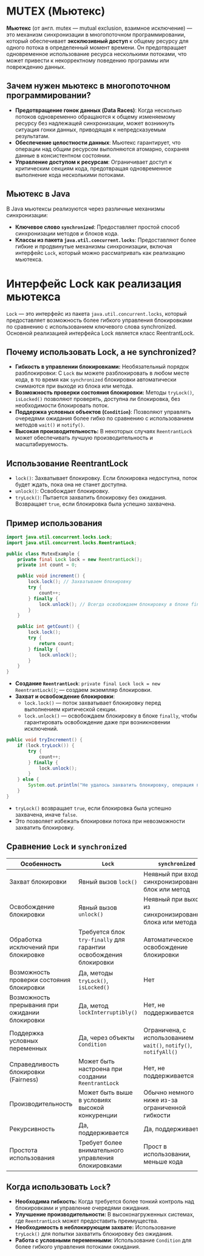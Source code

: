 # MUTEX (Мьютекс)

**Мьютекс** (от англ. mutex — mutual exclusion, взаимное исключение) — это механизм синхронизации в многопоточном программировании, который обеспечивает **эксклюзивный доступ** к общему ресурсу для одного потока в определенный момент времени. Он предотвращает одновременное использование ресурса несколькими потоками, что может привести к некорректному поведению программы или повреждению данных.

## Зачем нужен мьютекс в многопоточном программировании?

- **Предотвращение гонок данных (Data Races)**: Когда несколько потоков одновременно обращаются к общему изменяемому ресурсу без надлежащей синхронизации, может возникнуть ситуация гонки данных, приводящая к непредсказуемым результатам.
- **Обеспечение целостности данных**: Мьютекс гарантирует, что операции над общим ресурсом выполняются атомарно, сохраняя данные в консистентном состоянии.
- **Управление доступом к ресурсам**: Ограничивает доступ к критическим секциям кода, предотвращая одновременное выполнение кода несколькими потоками.

## Мьютекс в Java

В Java мьютексы реализуются через различные механизмы синхронизации:

- **Ключевое слово ```synchronized```**: Предоставляет простой способ синхронизации методов и блоков кода.
- **Классы из пакета ```java.util.concurrent.locks```**: Предоставляют более гибкие и продвинутые механизмы синхронизации, включая интерфейс ```Lock```, который можно рассматривать как реализацию мьютекса.

# Интерфейс Lock как реализация мьютекса

```Lock``` — это интерфейс из пакета ```java.util.concurrent.locks```, который предоставляет возможность более гибкого управления блокировками по сравнению с использованием ключевого слова synchronized. Основной реализацией интерфейса Lock является класс ReentrantLock.

## Почему использовать Lock, а не synchronized?

- **Гибкость в управлении блокировками:** Необязательный порядок разблокировки: С ```Lock``` вы можете разблокировать в любом месте кода, в то время как ```synchronized``` блокировки автоматически снимаются при выходе из блока или метода.
- **Возможность проверки состояния блокировки:** Методы ```tryLock()```, ```isLocked()``` позволяют проверять, доступна ли блокировка, без необходимости блокировать поток.
- **Поддержка условных объектов (```Condition```)**: Позволяют управлять очередями ожидания более гибко по сравнению с использованием методов ```wait()``` и ```notify()```.
- **Высокая производительность:** В некоторых случаях ```ReentrantLock``` может обеспечивать лучшую производительность и масштабируемость.

## Использование ReentrantLock

- ```lock()```: Захватывает блокировку. Если блокировка недоступна, поток будет ждать, пока она не станет доступна.
- ```unlock()```: Освобождает блокировку.
- ```tryLock()```: Пытается захватить блокировку без ожидания. Возвращает ```true```, если блокировка была успешно захвачена.

## Пример использования 

```java
import java.util.concurrent.locks.Lock;
import java.util.concurrent.locks.ReentrantLock;

public class MutexExample {
    private final Lock lock = new ReentrantLock();
    private int count = 0;

    public void increment() {
        lock.lock(); // Захватываем блокировку
        try {
            count++;
        } finally {
            lock.unlock(); // Всегда освобождаем блокировку в блоке finally
        }
    }

    public int getCount() {
        lock.lock();
        try {
            return count;
        } finally {
            lock.unlock();
        }
    }
}
```

- **Создание ```ReentrantLock```**: ```private final Lock lock = new ReentrantLock()```; — создаем экземпляр блокировки.
- **Захват и освобождение блокировки**:
  - ```lock.lock()``` — поток захватывает блокировку перед выполнением критической секции.
  - ```lock.unlock()``` — освобождаем блокировку в блоке ```finally```, чтобы гарантировать освобождение даже при возникновении исключений.

```java
public void tryIncrement() {
    if (lock.tryLock()) {
        try {
            count++;
        } finally {
            lock.unlock();
        }
    } else {
        System.out.println("Не удалось захватить блокировку, операция пропущена.");
    }
}
```

- ```tryLock()``` возвращает ```true```, если блокировка была успешно захвачена, иначе ```false```.
- Это позволяет избежать блокировки потока при невозможности захватить блокировку.

## Сравнение ```Lock``` и ```synchronized```

| Особенность                                | `Lock`                                    | `synchronized`                                        |
|--------------------------------------------|-------------------------------------------|-------------------------------------------------------|
| Захват блокировки                          | Явный вызов `lock()`                      | Неявный при входе в синхронизированный блок или метод |
| Освобождение блокировки                    | Явный вызов `unlock()`                    | Неявный при выходе из синхронизированного блока или метода |
| Обработка исключений при блокировке        | Требуется блок `try-finally` для гарантии освобождения блокировки | Автоматическое освобождение блокировки |
| Возможность проверки состояния блокировки  | Да, методы `tryLock()`, `isLocked()`      | Нет                                                   |
| Возможность прерывания при ожидании блокировки | Да, метод `lockInterruptibly()`           | Нет, не поддерживается                                |
| Поддержка условных переменных              | Да, через объекты `Condition`             | Ограничена, с использованием `wait()`, `notify()`, `notifyAll()` |
| Справедливость блокировки (Fairness)       | Может быть настроена при создании `ReentrantLock` | Нет, не поддерживается                                |
| Производительность                         | Может быть выше в условиях высокой конкуренции | Обычно немного ниже из-за ограниченной гибкости        |
| Рекурсивность                              | Да, поддерживается                        | Да, поддерживается                                    |
| Простота использования                     | Требует более внимательного управления блокировками | Прост в использовании, меньше кода                    |

## Когда использовать ```Lock```?

- **Необходима гибкость:** Когда требуется более тонкий контроль над блокировками и управление очередями ожидания.
- **Улучшение производительности:** В высоконагруженных системах, где ```ReentrantLock``` может предоставить преимущества.
- **Необходимость в неблокирующем захвате:** Использование ```tryLock()``` для попытки захватить блокировку без ожидания.
- **Работа с условными переменными:** Использование ```Condition``` для более гибкого управления потоками ожидания.

